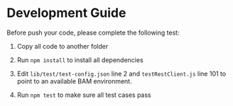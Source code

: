 # Development Guide

Before push your code, please complete the following test:  

1. Copy all code to another folder

2. Run `npm install` to install all dependencies

3. Edit `lib/test/test-config.json` line 2 and `testRestClient.js` line 101 to point to an available BAM environment.

4. Run `npm test` to make sure all test cases pass
